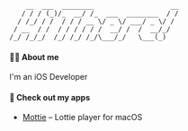 ```
    __  ___  ________                   __
   / / / (_)/_  __/ /_  ___  ________  / /
  / /_/ / /  / / / __ \/ _ \/ ___/ _ \/ / 
 / __  / /  / / / / / /  __/ /  /  __/_/  
/_/ /_/_/  /_/ /_/ /_/\___/_/   \___(_)   
```

#### 👨‍💻 About me
I'm an iOS Developer

#### 🌱 Check out my apps
* [Mottie](https://apps.apple.com/app/apple-store/id6743446238?pt=120474400&ct=github.com&mt=8) – Lottie player for macOS
